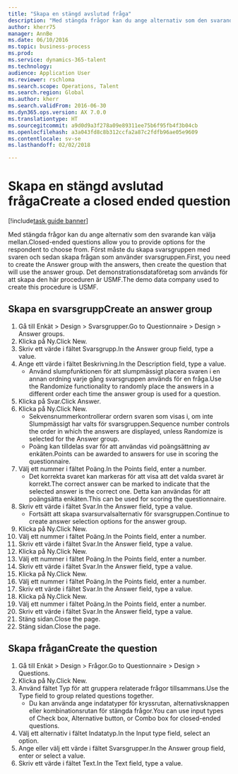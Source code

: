 ```yaml
--- 
title: "Skapa en stängd avslutad fråga"
description: "Med stängda frågor kan du ange alternativ som den svarande kan välja mellan."
author: kherr75
manager: AnnBe
ms.date: 06/10/2016
ms.topic: business-process
ms.prod: 
ms.service: dynamics-365-talent
ms.technology: 
audience: Application User
ms.reviewer: rschloma
ms.search.scope: Operations, Talent
ms.search.region: Global
ms.author: kherr
ms.search.validFrom: 2016-06-30
ms.dyn365.ops.version: AX 7.0.0
ms.translationtype: HT
ms.sourcegitcommit: a9d0d9a3f278a09e89311ee75b6f95fb4f3b04cb
ms.openlocfilehash: a3a043fd8c8b312ccfa2a87c2fdfb96ae05e9609
ms.contentlocale: sv-se
ms.lasthandoff: 02/02/2018

---
```

# <a name="create-a-closed-ended-question"></a><span data-ttu-id="29943-103">Skapa en stängd avslutad fråga</span><span class="sxs-lookup"><span data-stu-id="29943-103">Create a closed ended question</span></span>

[!include[task guide banner](../../includes/task-guide-banner.md)]

<span data-ttu-id="29943-104">Med stängda frågor kan du ange alternativ som den svarande kan välja mellan.</span><span class="sxs-lookup"><span data-stu-id="29943-104">Closed-ended questions allow you to provide options for the respondent to choose from.</span></span> <span data-ttu-id="29943-105">Först måste du skapa svarsgruppen med svaren och sedan skapa frågan som använder svarsgruppen.</span><span class="sxs-lookup"><span data-stu-id="29943-105">First, you need to create the Answer group with the answers, then create the question that will use the answer group.</span></span> <span data-ttu-id="29943-106">Det demonstrationsdataföretag som används för att skapa den här proceduren är USMF.</span><span class="sxs-lookup"><span data-stu-id="29943-106">The demo data company used to create this procedure is USMF.</span></span>


## <a name="create-an-answer-group"></a><span data-ttu-id="29943-107">Skapa en svarsgrupp</span><span class="sxs-lookup"><span data-stu-id="29943-107">Create an answer group</span></span>
1. <span data-ttu-id="29943-108">Gå till Enkät > Design > Svarsgrupper.</span><span class="sxs-lookup"><span data-stu-id="29943-108">Go to Questionnaire > Design > Answer groups.</span></span>
2. <span data-ttu-id="29943-109">Klicka på Ny.</span><span class="sxs-lookup"><span data-stu-id="29943-109">Click New.</span></span>
3. <span data-ttu-id="29943-110">Skriv ett värde i fältet Svarsgrupp.</span><span class="sxs-lookup"><span data-stu-id="29943-110">In the Answer group field, type a value.</span></span>
4. <span data-ttu-id="29943-111">Ange ett värde i fältet Beskrivning.</span><span class="sxs-lookup"><span data-stu-id="29943-111">In the Description field, type a value.</span></span>
    * <span data-ttu-id="29943-112">Använd slumpfunktionen för att slumpmässigt placera svaren i en annan ordning varje gång svarsgruppen används för en fråga.</span><span class="sxs-lookup"><span data-stu-id="29943-112">Use the Randomize functionality to randomly place the answers in a different order each time the answer group is used for a question.</span></span>  
5. <span data-ttu-id="29943-113">Klicka på Svar.</span><span class="sxs-lookup"><span data-stu-id="29943-113">Click Answer.</span></span>
6. <span data-ttu-id="29943-114">Klicka på Ny.</span><span class="sxs-lookup"><span data-stu-id="29943-114">Click New.</span></span>
    * <span data-ttu-id="29943-115">Sekvensnummerkontrollerar ordern svaren som visas i, om inte Slumpmässigt har valts för svarsgruppen.</span><span class="sxs-lookup"><span data-stu-id="29943-115">Sequence number controls the order in which the answers are displayed, unless Randomize is selected for the Answer group.</span></span>  
    * <span data-ttu-id="29943-116">Poäng kan tilldelas svar för att användas vid poängsättning av enkäten.</span><span class="sxs-lookup"><span data-stu-id="29943-116">Points can be awarded to answers for use in scoring the questionnaire.</span></span>  
7. <span data-ttu-id="29943-117">Välj ett nummer i fältet Poäng.</span><span class="sxs-lookup"><span data-stu-id="29943-117">In the Points field, enter a number.</span></span>
    * <span data-ttu-id="29943-118">Det korrekta svaret kan markeras för att visa att det valda svaret är korrekt.</span><span class="sxs-lookup"><span data-stu-id="29943-118">The correct answer can be marked to indicate that the selected answer is the correct one.</span></span> <span data-ttu-id="29943-119">Detta kan användas för att poängsätta enkäten.</span><span class="sxs-lookup"><span data-stu-id="29943-119">This can be used for scoring the questionnaire.</span></span>  
8. <span data-ttu-id="29943-120">Skriv ett värde i fältet Svar.</span><span class="sxs-lookup"><span data-stu-id="29943-120">In the Answer field, type a value.</span></span>
    * <span data-ttu-id="29943-121">Fortsätt att skapa svarsurvalsalternativ för svarsgruppen.</span><span class="sxs-lookup"><span data-stu-id="29943-121">Continue to create answer selection options for the answer group.</span></span>  
9. <span data-ttu-id="29943-122">Klicka på Ny.</span><span class="sxs-lookup"><span data-stu-id="29943-122">Click New.</span></span>
10. <span data-ttu-id="29943-123">Välj ett nummer i fältet Poäng.</span><span class="sxs-lookup"><span data-stu-id="29943-123">In the Points field, enter a number.</span></span>
11. <span data-ttu-id="29943-124">Skriv ett värde i fältet Svar.</span><span class="sxs-lookup"><span data-stu-id="29943-124">In the Answer field, type a value.</span></span>
12. <span data-ttu-id="29943-125">Klicka på Ny.</span><span class="sxs-lookup"><span data-stu-id="29943-125">Click New.</span></span>
13. <span data-ttu-id="29943-126">Välj ett nummer i fältet Poäng.</span><span class="sxs-lookup"><span data-stu-id="29943-126">In the Points field, enter a number.</span></span>
14. <span data-ttu-id="29943-127">Skriv ett värde i fältet Svar.</span><span class="sxs-lookup"><span data-stu-id="29943-127">In the Answer field, type a value.</span></span>
15. <span data-ttu-id="29943-128">Klicka på Ny.</span><span class="sxs-lookup"><span data-stu-id="29943-128">Click New.</span></span>
16. <span data-ttu-id="29943-129">Välj ett nummer i fältet Poäng.</span><span class="sxs-lookup"><span data-stu-id="29943-129">In the Points field, enter a number.</span></span>
17. <span data-ttu-id="29943-130">Skriv ett värde i fältet Svar.</span><span class="sxs-lookup"><span data-stu-id="29943-130">In the Answer field, type a value.</span></span>
18. <span data-ttu-id="29943-131">Klicka på Ny.</span><span class="sxs-lookup"><span data-stu-id="29943-131">Click New.</span></span>
19. <span data-ttu-id="29943-132">Välj ett nummer i fältet Poäng.</span><span class="sxs-lookup"><span data-stu-id="29943-132">In the Points field, enter a number.</span></span>
20. <span data-ttu-id="29943-133">Skriv ett värde i fältet Svar.</span><span class="sxs-lookup"><span data-stu-id="29943-133">In the Answer field, type a value.</span></span>
21. <span data-ttu-id="29943-134">Stäng sidan.</span><span class="sxs-lookup"><span data-stu-id="29943-134">Close the page.</span></span>
22. <span data-ttu-id="29943-135">Stäng sidan.</span><span class="sxs-lookup"><span data-stu-id="29943-135">Close the page.</span></span>

## <a name="create-the-question"></a><span data-ttu-id="29943-136">Skapa frågan</span><span class="sxs-lookup"><span data-stu-id="29943-136">Create the question</span></span>
1. <span data-ttu-id="29943-137">Gå till Enkät > Design > Frågor.</span><span class="sxs-lookup"><span data-stu-id="29943-137">Go to Questionnaire > Design > Questions.</span></span>
2. <span data-ttu-id="29943-138">Klicka på Ny.</span><span class="sxs-lookup"><span data-stu-id="29943-138">Click New.</span></span>
3. <span data-ttu-id="29943-139">Använd fältet Typ för att gruppera relaterade frågor tillsammans.</span><span class="sxs-lookup"><span data-stu-id="29943-139">Use the Type field to group related questions together.</span></span>
    * <span data-ttu-id="29943-140">Du kan använda ange indatatyper för kryssrutan, alternativsknappen eller kombinationsrutan för stängda frågor.</span><span class="sxs-lookup"><span data-stu-id="29943-140">You can use input types of Check box, Alternative button, or Combo box for closed-ended questions.</span></span>  
4. <span data-ttu-id="29943-141">Välj ett alternativ i fältet Indatatyp.</span><span class="sxs-lookup"><span data-stu-id="29943-141">In the Input type field, select an option.</span></span>
5. <span data-ttu-id="29943-142">Ange eller välj ett värde i fältet Svarsgrupper.</span><span class="sxs-lookup"><span data-stu-id="29943-142">In the Answer group field, enter or select a value.</span></span>
6. <span data-ttu-id="29943-143">Skriv ett värde i fältet Text.</span><span class="sxs-lookup"><span data-stu-id="29943-143">In the Text field, type a value.</span></span>


